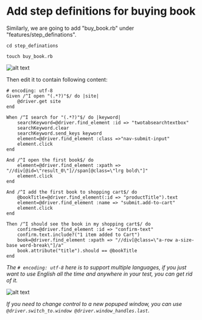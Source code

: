 # Add step definitions for buying book

Similarly, we are going to add "buy_book.rb" under "features/step_definations".

`cd step_definations`

`touch buy_book.rb`

![alt text](https://raw.githubusercontent.com/hy1984427/BDD-with-PageObject/master/images/CreateBuyBookRB.png "Create buy_book.rb")

Then edit it to contain following content:

<pre><code># encoding: utf-8
Given /^I open "(.*?)"$/ do |site|
    @driver.get site
end

When /^I search for "(.*?)"$/ do |keyword|
	searchKeyword=@driver.find_element :id => "twotabsearchtextbox"
	searchKeyword.clear
	searchKeyword.send_keys keyword
	element=@driver.find_element :class =>"nav-submit-input"
	element.click
end

And /^I open the first book$/ do
	element=@driver.find_element :xpath => "//div[@id=\"result_0\"]//span[@class=\"lrg bold\"]"
    element.click
end

And /^I add the first book to shopping cart$/ do
	@bookTitle=@driver.find_element(:id => "productTitle").text
	element=@driver.find_element :name => "submit.add-to-cart"
	element.click
end

Then /^I should see the book in my shopping cart$/ do
	confirm=@driver.find_element :id => "confirm-text"
	confirm.text.include?("1 item added to Cart")
	book=@driver.find_element :xpath => "//div[@class=\"a-row a-size-base word-break\"]/a"
	book.attribute("title").should == @bookTitle
end
</pre></code>

*The `# encoding: utf-8` here is to support multiple languages, if you just want to use English all the time and anywhere in your test, you can get rid of it.*

![alt text](https://raw.githubusercontent.com/hy1984427/BDD-with-PageObject/master/images/EditBuyBookRB.png "Edit buy_book.rb")

*If you need to change control to a new popuped window, you can use `@driver.switch_to.window @driver.window_handles.last`.*
